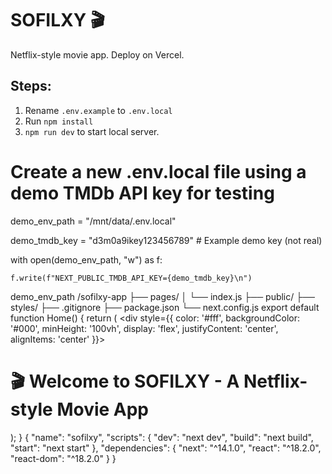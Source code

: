 # SOFILXY 🎬

Netflix-style movie app. Deploy on Vercel.

## Steps:
1. Rename `.env.example` to `.env.local`
2. Run `npm install`
3. `npm run dev` to start local server.
# Create a new .env.local file using a demo TMDb API key for testing

demo_env_path = "/mnt/data/.env.local"

demo_tmdb_key = "d3m0a9ikey123456789"  # Example demo key (not real)



with open(demo_env_path, "w") as f:

    f.write(f"NEXT_PUBLIC_TMDB_API_KEY={demo_tmdb_key}\n")



demo_env_path
/sofilxy-app
 ├── pages/
 │    └── index.js
 ├── public/
 ├── styles/
 ├── .gitignore
 ├── package.json
 └── next.config.js
 export default function Home() {
  return (
    <div style={{
      color: '#fff',
      backgroundColor: '#000',
      minHeight: '100vh',
      display: 'flex',
      justifyContent: 'center',
      alignItems: 'center'
    }}>
      <h1>🎬 Welcome to SOFILXY - A Netflix-style Movie App</h1>
    </div>
  );
}
{
  "name": "sofilxy",
  "scripts": {
    "dev": "next dev",
    "build": "next build",
    "start": "next start"
  },
  "dependencies": {
    "next": "^14.1.0",
    "react": "^18.2.0",
    "react-dom": "^18.2.0"
  }
}
